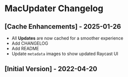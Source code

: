 # MacUpdater Changelog

## [Cache Enhancements] - 2025-01-26

- All **Updates** are now cached for a smoother experience
- Add CHANGELOG
- Add README
- Update `metadata` images to show updated Raycast UI

## [Initial Version] - 2022-04-20